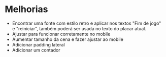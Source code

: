 # Melhorias

* Encontrar uma fonte com estilo retro e aplicar nos textos "Fim de jogo" e "reiniciar", também poderá ser usada no texto do placar atual.
* Ajustar para funcionar corretamente no mobile
* Aumentar tamanho da cena e fazer ajustar ao mobile
* Adicionar padding lateral
* Adicionar um contador

